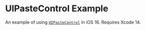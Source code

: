 # UIPasteControl Example

An example of using [`UIPasteControl`](https://developer.apple.com/documentation/uikit/uipastecontrol) in iOS 16. Requires Xcode 14.
